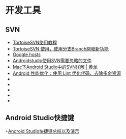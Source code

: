 # 开发工具  
## SVN
+ [TortoiseSVN使用教程](http://blog.csdn.net/yyjbluesword/article/details/20162427)
+ [TortoiseSVN 使用，使用分支Branch開發新功能](http://demo.tc/post/715)
+ [Google hosts](https://laod.cn/hosts/2016-google-hosts.html)
+ [Androidstudio使用SVN需要忽略的文件](http://www.3fwork.com/b600/002624MYM014042/)
+ [Mac下Android Studio中的SVN详解 | 黄龙](http://www.hloong.com/?p=165)
+ [Android 性能优化：使用 Lint 优化代码、去除多余资源](http://blog.csdn.net/u011240877/article/details/54141714)
+ []()
+ []()
+ []()
+ []()
+ []()

## Android Studio快捷键
+[Android Studio快捷键总结以及演示](http://www.jianshu.com/p/3f63c7693a38)


